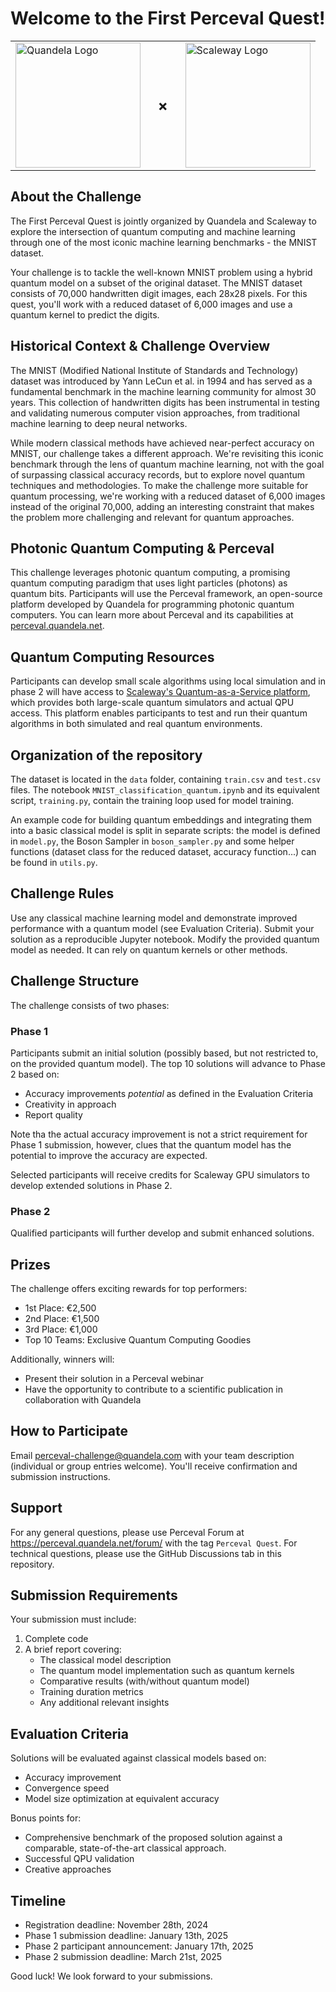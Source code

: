 # Welcome to the First Perceval Quest!

<table align="center" border="0">
<tr>
  <td><img src="https://www.quandela.com/wp-content/themes/quandela/assets/images/quandela-logo.png" width="200" alt="Quandela Logo"></td>
  <td valign="middle" style="font-size: 24px; font-weight: bold; padding: 0 20px;">×</td>
  <td><img src="https://www.scaleway.com/_next/static/media/logo.7e2996cb.svg" width="200" alt="Scaleway Logo"></td>
</tr>
</table>

## About the Challenge

The First Perceval Quest is jointly organized by Quandela and Scaleway to explore the intersection of quantum computing and machine learning through one of the most iconic machine learning benchmarks - the MNIST dataset.

Your challenge is to tackle the well-known MNIST problem using a hybrid quantum model on a subset of the original dataset. The MNIST dataset consists of 70,000 handwritten digit images, each 28x28 pixels. For this quest, you'll work with a reduced dataset of 6,000 images and use a quantum kernel to predict the digits.

## Historical Context & Challenge Overview

The MNIST (Modified National Institute of Standards and Technology) dataset was introduced by Yann LeCun et al. in 1994 and has served as a fundamental benchmark in the machine learning community for almost 30 years. This collection of handwritten digits has been instrumental in testing and validating numerous computer vision approaches, from traditional machine learning to deep neural networks.

While modern classical methods have achieved near-perfect accuracy on MNIST, our challenge takes a different approach. We're revisiting this iconic benchmark through the lens of quantum machine learning, not with the goal of surpassing classical accuracy records, but to explore novel quantum techniques and methodologies. To make the challenge more suitable for quantum processing, we're working with a reduced dataset of 6,000 images instead of the original 70,000, adding an interesting constraint that makes the problem more challenging and relevant for quantum approaches.

## Photonic Quantum Computing & Perceval

This challenge leverages photonic quantum computing, a promising quantum computing paradigm that uses light particles (photons) as quantum bits. Participants will use the Perceval framework, an open-source platform developed by Quandela for programming photonic quantum computers. You can learn more about Perceval and its capabilities at [perceval.quandela.net](https://perceval.quandela.net).

## Quantum Computing Resources

Participants can develop small scale algorithms using local simulation and in phase 2 will have access to [Scaleway's Quantum-as-a-Service platform](https://labs.scaleway.com/en/qaas/), which provides both large-scale quantum simulators and actual QPU access. This platform enables participants to test and run their quantum algorithms in both simulated and real quantum environments.

## Organization of the repository
The dataset is located in the `data` folder, containing `train.csv` and `test.csv` files. 
The notebook `MNIST_classification_quantum.ipynb` and its equivalent script, `training.py`, contain the training loop used for model training.

An example code for building quantum embeddings and integrating them into a basic classical model is split in separate scripts: the model is defined in `model.py`, the Boson Sampler in `boson_sampler.py` and some helper functions (dataset class for the reduced dataset, accuracy function...) can be found in `utils.py`. 

## Challenge Rules

Use any classical machine learning model and demonstrate improved performance with a quantum model (see Evaluation Criteria).
Submit your solution as a reproducible Jupyter notebook.
Modify the provided quantum model as needed. It can rely on quantum kernels or other methods. 

## Challenge Structure

The challenge consists of two phases:

### Phase 1 

Participants submit an initial solution (possibly based, but not restricted to, on the provided quantum model). The top 10 solutions will advance to Phase 2 based on:

- Accuracy improvements *potential* as defined in the Evaluation Criteria
- Creativity in approach
- Report quality

Note tha the actual accuracy improvement is not a strict requirement for Phase 1 submission, however, clues that the 
quantum model has the potential to improve the accuracy are expected.

Selected participants will receive credits for Scaleway GPU simulators to develop extended solutions in Phase 2.

### Phase 2 

Qualified participants will further develop and submit enhanced solutions.

## Prizes

The challenge offers exciting rewards for top performers:

- 1st Place: €2,500
- 2nd Place: €1,500
- 3rd Place: €1,000
- Top 10 Teams: Exclusive Quantum Computing Goodies

Additionally, winners will:
- Present their solution in a Perceval webinar
- Have the opportunity to contribute to a scientific publication in collaboration with Quandela

## How to Participate

Email perceval-challenge@quandela.com with your team description (individual or group entries welcome). You'll receive confirmation and submission instructions.

## Support

For any general questions, please use Perceval Forum at https://perceval.quandela.net/forum/ with the tag `Perceval Quest`.
For technical questions, please use the GitHub Discussions tab in this repository.

## Submission Requirements

Your submission must include:
1. Complete code
2. A brief report covering:
   - The classical model description
   - The quantum model implementation such as quantum kernels
   - Comparative results (with/without quantum model)
   - Training duration metrics
   - Any additional relevant insights

## Evaluation Criteria

Solutions will be evaluated against classical models based on:
- Accuracy improvement
- Convergence speed
- Model size optimization at equivalent accuracy

Bonus points for:
- Comprehensive benchmark of the proposed solution against a comparable, state-of-the-art classical approach.
- Successful QPU validation
- Creative approaches

## Timeline

- Registration deadline: November 28th, 2024
- Phase 1 submission deadline: January 13th, 2025
- Phase 2 participant announcement: January 17th, 2025
- Phase 2 submission deadline: March 21st, 2025

Good luck! We look forward to your submissions.
